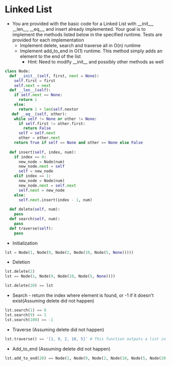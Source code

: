 # Linked List

* You are provided with the basic code for a Linked List with \_\_init\_\_, \_\_len\_\_, \_\_eq\_\_, and insert already implemented. Your goal is to implement the methods listed below in the specified runtime. Tests are provided for each implementation 
  * Implement delete, search and traverse all in O(n) runtime
  * Implement add_to_end in O(1) runtime. This method simply adds an element to the end of the list
    * Hint: Need to modify \_\_init\_\_ and possibly other methods as well


```Python
class Node:
  def __init__(self, first, next = None):
    self.first = first
    self.next = next
  def __len__(self):
    if self.next == None:
      return 1
    else:
      return 1 + len(self.nextor
   def __eq__(self, other):
    while self != None or other != None:
      if self.first != other.first:
        return False
      self = self.next
      other = other.next
    return True if self == None and other == None else False
      
  def insert(self, index, num):
    if index == 0:
      new_node = Node(num)
      new_node.next = self
      self = new_node
    elif index == 1:
      new_node = Node(num)
      new_node.next = self.next
      self.next = new_node
    else:
      self.next.insert(index - 1, num)
      
  def delete(self, num):
    pass
  def search(self, num):
    pass
  def traverse(self):
    pass
```

* Initialization
```Python
lst = Node(1, Node(9, Node(2, Node(10, Node(5, None)))))
```

* Deletion
```Python
lst.delete(2)
lst == Node(1, Node(9, Node(10, Node(5, None))))

lst.delete(20) == lst
```

* Search - return the index where element is found, or -1 if it doesn't exist(Assuming delete did not happen)
```Python
lst.search(1) == 0
lst.search(9) == 1
lst.search(100) == -1
```

* Traverse (Assuming delete did not happen)
```Python
lst.traverse() == '[1, 9, 2, 10, 5]' # This function outputs a list in string format
```

* Add_to_end (Assuming delete did not happen)
```Python
lst.add_to_end(20) == Node(1, Node(9, Node(2, Node(10, Node(5, Node(20, None)))))
```
